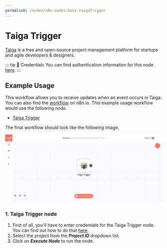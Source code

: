 ```yaml
---
permalink: /nodes/n8n-nodes-base.taigaTrigger
---
```


# Taiga Trigger

[Taiga](https://www.taiga.io/) is a free and open-source project management platform for startups and agile developers & designers.

::: tip 🔑 Credentials
You can find authentication information for this node [here](../../../credentials/Taiga/README.md).
:::

## Example Usage

This workflow allows you to receive updates when an event occurs in Taiga. You can also find the [workflow](https://n8n.io/workflows/686) on n8n.io. This example usage workflow would use the following node.
- [Taiga Trigger]()

The final workflow should look like the following image.

![A workflow with the Taiga Trigger node](./workflow.png)

### 1. Taiga Trigger node

1. First of all, you'll have to enter credentials for the Taiga Trigger node. You can find out how to do that [here](../../../credentials/Taiga/README.md).
2. Select the project from the ***Project ID*** dropdown list.
2. Click on ***Execute Node*** to run the node.
